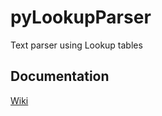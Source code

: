 # pyLookupParser
Text parser using Lookup tables 

## Documentation
[Wiki](https://wiki.bitplan.com/index.php/PyLookupParser)